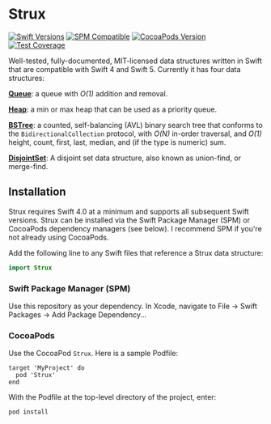 # Strux
[![Swift Versions](https://img.shields.io/badge/Swift-4%2C5-green.svg)](https://swift.org)
[![SPM Compatible](https://img.shields.io/badge/SPM-compatible-4BC51D.svg?style=flat)](https://swift.org/package-manager/)
[![CocoaPods Version](https://img.shields.io/cocoapods/v/Strux.svg)](https://cocoapods.org/pods/Strux)
[![Test Coverage](http://scipioapps.storage.googleapis.com/mystrux/codecov.svg)](http://scipioapps.storage.googleapis.com/mystrux/codecov.html)

Well-tested, fully-documented, MIT-licensed data structures written in Swift that are compatible with Swift 4 and Swift 5. Currently it has four data structures:

**[Queue](https://ricks.github.io/Strux/Structs/Queue.html)**: a queue with *O(1)* addition and removal.

**[Heap](https://ricks.github.io/Strux/Structs/Heap.html)**: a min or max heap that can be used as a priority queue.

**[BSTree](https://ricks.github.io/Strux/Classes/BSTree.html)**: a counted, self-balancing (AVL) binary search tree that conforms to the `BidirectionalCollection` protocol, with *O(N)* in-order traversal, and *O(1)* height, count, first, last, median, and (if the type is numeric) sum.

**[DisjointSet](https://ricks.github.io/Strux/Classes/DisjointSet.html)**: A disjoint set data structure, also known as
union-find, or merge-find.

## Installation

Strux requires Swift 4.0 at a minimum and supports all subsequent Swift versions. Strux can be installed via the Swift Package Manager (SPM) or CocoaPods dependency managers (see below). I recommend SPM if you're not already using CocoaPods.

Add the following line to any Swift files that reference a Strux data structure:
```swift
import Strux
```

### Swift Package Manager (SPM)

Use this repository as your dependency. In Xcode, navigate to File -> Swift Packages -> Add Package Dependency...

### CocoaPods

Use the CocoaPod `Strux`. Here is a sample Podfile:
```
target 'MyProject' do
  pod 'Strux'
end
```
With the Podfile at the top-level directory of the project, enter:
```
pod install
```
